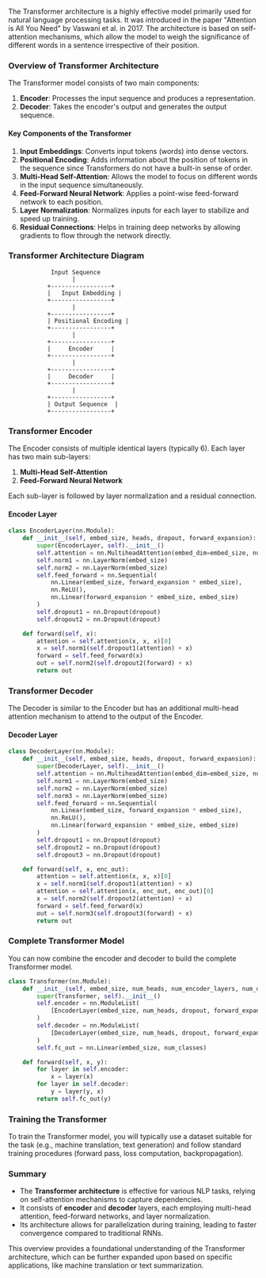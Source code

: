 The Transformer architecture is a highly effective model primarily used for natural language processing tasks. It was introduced in the paper "Attention is All You Need" by Vaswani et al. in 2017. The architecture is based on self-attention mechanisms, which allow the model to weigh the significance of different words in a sentence irrespective of their position.

### Overview of Transformer Architecture

The Transformer model consists of two main components:
1. **Encoder**: Processes the input sequence and produces a representation.
2. **Decoder**: Takes the encoder's output and generates the output sequence.

#### Key Components of the Transformer

1. **Input Embeddings**: Converts input tokens (words) into dense vectors.
2. **Positional Encoding**: Adds information about the position of tokens in the sequence since Transformers do not have a built-in sense of order.
3. **Multi-Head Self-Attention**: Allows the model to focus on different words in the input sequence simultaneously.
4. **Feed-Forward Neural Network**: Applies a point-wise feed-forward network to each position.
5. **Layer Normalization**: Normalizes inputs for each layer to stabilize and speed up training.
6. **Residual Connections**: Helps in training deep networks by allowing gradients to flow through the network directly.

### Transformer Architecture Diagram

```
            Input Sequence
                  |
           +-----------------+
           |   Input Embedding |
           +-----------------+
                  |
           +-----------------+
           | Positional Encoding |
           +-----------------+
                  |
           +-----------------+
           |     Encoder     |
           +-----------------+
                  |
           +-----------------+
           |     Decoder     |
           +-----------------+
                  |
           +-----------------+
           | Output Sequence  |
           +-----------------+
```

### Transformer Encoder

The Encoder consists of multiple identical layers (typically 6). Each layer has two main sub-layers:
1. **Multi-Head Self-Attention**
2. **Feed-Forward Neural Network**

Each sub-layer is followed by layer normalization and a residual connection.

#### Encoder Layer

```python
class EncoderLayer(nn.Module):
    def __init__(self, embed_size, heads, dropout, forward_expansion):
        super(EncoderLayer, self).__init__()
        self.attention = nn.MultiheadAttention(embed_dim=embed_size, num_heads=heads)
        self.norm1 = nn.LayerNorm(embed_size)
        self.norm2 = nn.LayerNorm(embed_size)
        self.feed_forward = nn.Sequential(
            nn.Linear(embed_size, forward_expansion * embed_size),
            nn.ReLU(),
            nn.Linear(forward_expansion * embed_size, embed_size)
        )
        self.dropout1 = nn.Dropout(dropout)
        self.dropout2 = nn.Dropout(dropout)

    def forward(self, x):
        attention = self.attention(x, x, x)[0]
        x = self.norm1(self.dropout1(attention) + x)
        forward = self.feed_forward(x)
        out = self.norm2(self.dropout2(forward) + x)
        return out
```

### Transformer Decoder

The Decoder is similar to the Encoder but has an additional multi-head attention mechanism to attend to the output of the Encoder.

#### Decoder Layer

```python
class DecoderLayer(nn.Module):
    def __init__(self, embed_size, heads, dropout, forward_expansion):
        super(DecoderLayer, self).__init__()
        self.attention = nn.MultiheadAttention(embed_dim=embed_size, num_heads=heads)
        self.norm1 = nn.LayerNorm(embed_size)
        self.norm2 = nn.LayerNorm(embed_size)
        self.norm3 = nn.LayerNorm(embed_size)
        self.feed_forward = nn.Sequential(
            nn.Linear(embed_size, forward_expansion * embed_size),
            nn.ReLU(),
            nn.Linear(forward_expansion * embed_size, embed_size)
        )
        self.dropout1 = nn.Dropout(dropout)
        self.dropout2 = nn.Dropout(dropout)
        self.dropout3 = nn.Dropout(dropout)

    def forward(self, x, enc_out):
        attention = self.attention(x, x, x)[0]
        x = self.norm1(self.dropout1(attention) + x)
        attention = self.attention(x, enc_out, enc_out)[0]
        x = self.norm2(self.dropout2(attention) + x)
        forward = self.feed_forward(x)
        out = self.norm3(self.dropout3(forward) + x)
        return out
```

### Complete Transformer Model

You can now combine the encoder and decoder to build the complete Transformer model.

```python
class Transformer(nn.Module):
    def __init__(self, embed_size, num_heads, num_encoder_layers, num_decoder_layers, forward_expansion, dropout):
        super(Transformer, self).__init__()
        self.encoder = nn.ModuleList(
            [EncoderLayer(embed_size, num_heads, dropout, forward_expansion) for _ in range(num_encoder_layers)]
        )
        self.decoder = nn.ModuleList(
            [DecoderLayer(embed_size, num_heads, dropout, forward_expansion) for _ in range(num_decoder_layers)]
        )
        self.fc_out = nn.Linear(embed_size, num_classes)

    def forward(self, x, y):
        for layer in self.encoder:
            x = layer(x)
        for layer in self.decoder:
            y = layer(y, x)
        return self.fc_out(y)
```

### Training the Transformer

To train the Transformer model, you will typically use a dataset suitable for the task (e.g., machine translation, text generation) and follow standard training procedures (forward pass, loss computation, backpropagation).

### Summary

- The **Transformer architecture** is effective for various NLP tasks, relying on self-attention mechanisms to capture dependencies.
- It consists of **encoder** and **decoder** layers, each employing multi-head attention, feed-forward networks, and layer normalization.
- Its architecture allows for parallelization during training, leading to faster convergence compared to traditional RNNs.

This overview provides a foundational understanding of the Transformer architecture, which can be further expanded upon based on specific applications, like machine translation or text summarization.